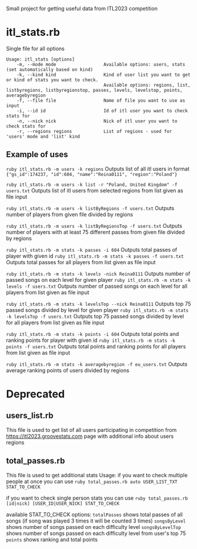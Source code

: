 Small project for getting useful data from ITL2023 competition

# itl_stats.rb
Single file for all options
```
Usage: itl_stats [options]
    -m, --mode mode                  Available options: users, stats (set automatically based on kind)
    -k, --kind kind                  Kind of user list you want to get or kind of stats you want to check. 
                                     Available options: regions, list, listbyregions, listbyregionstop, passes, levels, levelstop, points, averagebyregion
    -f, --file file                  Name of file you want to use as input
    -i, --id id                      Id of itl user you want to check stats for
    -n, --nick nick                  Nick of itl user you want to check stats for
    -r, --regions regions            List of regions - used for 'users' mode and 'list' kind
```
## Example of uses
`ruby itl_stats.rb -m users -k regions`
Outputs list of all itl users in format `{"gs_id":174237, "id":604, "name":"Reina0111", "region":"Poland"}`

`ruby itl_stats.rb -m users -k list -r "Poland, United Kingdom" -f users.txt`
Outputs list of itl users from selected regions from list given as file input

`ruby itl_stats.rb -m users -k listByRegions -f users.txt`
Outputs number of players from given file divided by regions

`ruby itl_stats.rb -m users -k listByRegionsTop -f users.txt`
Outputs number of players with at least 75 different passes from given file divided by regions

`ruby itl_stats.rb -m stats -k passes -i 604`
Outputs total passes of player with given id
`ruby itl_stats.rb -m stats -k passes -f users.txt`
Outputs total passes for all players from list given as file input

`ruby itl_stats.rb -m stats -k levels -nick Reina0111`
Outputs number of passed songs on each level for given player
`ruby itl_stats.rb -m stats -k levels -f users.txt`
Outputs number of passed songs on each level for all players from list given as file input

`ruby itl_stats.rb -m stats -k levelsTop --nick Reina0111`
Outputs top 75 passed songs divided by level for given player
`ruby itl_stats.rb -m stats -k levelsTop -f users.txt`
Outputs top 75 passed songs divided by level for all players from list given as file input

`ruby itl_stats.rb -m stats -k points -i 604`
Outputs total points and ranking points for player with given id
`ruby itl_stats.rb -m stats -k points -f users.txt`
Outputs total points and ranking points for all players from list given as file input

`ruby itl_stats.rb -m stats -k averagebyregion -f eu_users.txt`
Outputs average ranking points of users divided by regions


# Deprecated

## users_list.rb
This file is used to get list of all users participating in competition from https://itl2023.groovestats.com page with additional info about users regions

## total_passes.rb
This file is used to get additional stats
Usage:
if you want to check multiple people at once you can use
`ruby total_passes.rb auto USER_LIST_TXT STAT_TO_CHECK`

if you want to check single person stats you can use
`ruby total_passes.rb [id|nick] [USER_ID|USER_NICK] STAT_TO_CHECK`

available STAT_TO_CHECK options:
`totalPasses` shows total passes of all songs (if song was played 3 times it will be counted 3 times)
`songsByLevel` shows number of songs passed on each difficulty level
`songsByLevelTop` shows number of songs passed on each difficulty level from user's top 75
`points` shows ranking and total points
